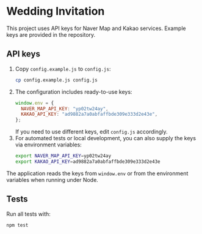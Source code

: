 # Wedding Invitation

This project uses API keys for Naver Map and Kakao services. Example keys are provided in the repository.

## API keys

1. Copy `config.example.js` to `config.js`:
   ```bash
   cp config.example.js config.js
   ```
2. The configuration includes ready-to-use keys:
   ```js
   window.env = {
     NAVER_MAP_API_KEY: "yp02tw24ay",
     KAKAO_API_KEY: "ad9882a7a0abfaffbde309e333d2e43e",
   };
   ```
   If you need to use different keys, edit `config.js` accordingly.
3. For automated tests or local development, you can also supply the keys via environment variables:
   ```bash
   export NAVER_MAP_API_KEY=yp02tw24ay
   export KAKAO_API_KEY=ad9882a7a0abfaffbde309e333d2e43e
   ```

The application reads the keys from `window.env` or from the environment variables when running under Node.

## Tests

Run all tests with:

```bash
npm test
```
